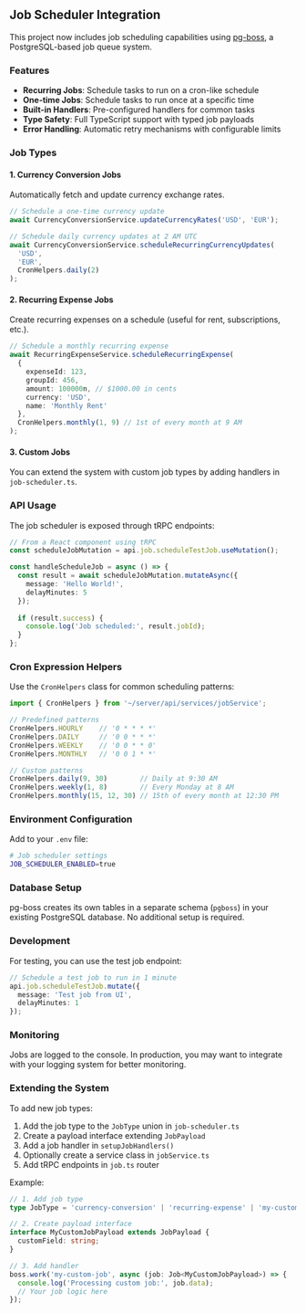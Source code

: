 ## Job Scheduler Integration

This project now includes job scheduling capabilities using [pg-boss](https://github.com/timgit/pg-boss), a PostgreSQL-based job queue system.

### Features

- **Recurring Jobs**: Schedule tasks to run on a cron-like schedule
- **One-time Jobs**: Schedule tasks to run once at a specific time
- **Built-in Handlers**: Pre-configured handlers for common tasks
- **Type Safety**: Full TypeScript support with typed job payloads
- **Error Handling**: Automatic retry mechanisms with configurable limits

### Job Types

#### 1. Currency Conversion Jobs
Automatically fetch and update currency exchange rates.

```typescript
// Schedule a one-time currency update
await CurrencyConversionService.updateCurrencyRates('USD', 'EUR');

// Schedule daily currency updates at 2 AM UTC
await CurrencyConversionService.scheduleRecurringCurrencyUpdates(
  'USD', 
  'EUR', 
  CronHelpers.daily(2)
);
```

#### 2. Recurring Expense Jobs
Create recurring expenses on a schedule (useful for rent, subscriptions, etc.).

```typescript
// Schedule a monthly recurring expense
await RecurringExpenseService.scheduleRecurringExpense(
  {
    expenseId: 123,
    groupId: 456,
    amount: 100000n, // $1000.00 in cents
    currency: 'USD',
    name: 'Monthly Rent'
  },
  CronHelpers.monthly(1, 9) // 1st of every month at 9 AM
);
```

#### 3. Custom Jobs
You can extend the system with custom job types by adding handlers in `job-scheduler.ts`.

### API Usage

The job scheduler is exposed through tRPC endpoints:

```typescript
// From a React component using tRPC
const scheduleJobMutation = api.job.scheduleTestJob.useMutation();

const handleScheduleJob = async () => {
  const result = await scheduleJobMutation.mutateAsync({
    message: 'Hello World!',
    delayMinutes: 5
  });
  
  if (result.success) {
    console.log('Job scheduled:', result.jobId);
  }
};
```

### Cron Expression Helpers

Use the `CronHelpers` class for common scheduling patterns:

```typescript
import { CronHelpers } from '~/server/api/services/jobService';

// Predefined patterns
CronHelpers.HOURLY    // '0 * * * *'
CronHelpers.DAILY     // '0 0 * * *'
CronHelpers.WEEKLY    // '0 0 * * 0'
CronHelpers.MONTHLY   // '0 0 1 * *'

// Custom patterns
CronHelpers.daily(9, 30)        // Daily at 9:30 AM
CronHelpers.weekly(1, 8)        // Every Monday at 8 AM
CronHelpers.monthly(15, 12, 30) // 15th of every month at 12:30 PM
```

### Environment Configuration

Add to your `.env` file:

```bash
# Job scheduler settings
JOB_SCHEDULER_ENABLED=true
```

### Database Setup

pg-boss creates its own tables in a separate schema (`pgboss`) in your existing PostgreSQL database. No additional setup is required.

### Development

For testing, you can use the test job endpoint:

```typescript
// Schedule a test job to run in 1 minute
api.job.scheduleTestJob.mutate({
  message: 'Test job from UI',
  delayMinutes: 1
});
```

### Monitoring

Jobs are logged to the console. In production, you may want to integrate with your logging system for better monitoring.

### Extending the System

To add new job types:

1. Add the job type to the `JobType` union in `job-scheduler.ts`
2. Create a payload interface extending `JobPayload`
3. Add a job handler in `setupJobHandlers()`
4. Optionally create a service class in `jobService.ts`
5. Add tRPC endpoints in `job.ts` router

Example:

```typescript
// 1. Add job type
type JobType = 'currency-conversion' | 'recurring-expense' | 'my-custom-job';

// 2. Create payload interface
interface MyCustomJobPayload extends JobPayload {
  customField: string;
}

// 3. Add handler
boss.work('my-custom-job', async (job: Job<MyCustomJobPayload>) => {
  console.log('Processing custom job:', job.data);
  // Your job logic here
});
```